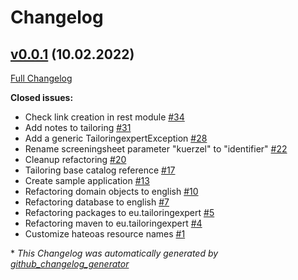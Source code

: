 # Changelog

## [v0.0.1](https://github.com/tailoringexpert/plattform/tree/v0.0.1) (10.02.2022)

[Full Changelog](https://github.com/tailoringexpert/plattform/compare/ef72a8e508e9e6d79bd268aba4ef257b48bb1a9d...v0.0.1)

**Closed issues:**

- Check link creation in rest module [\#34](https://github.com/tailoringexpert/plattform/issues/34)
- Add notes to tailoring [\#31](https://github.com/tailoringexpert/plattform/issues/31)
- Add a generic TailoringexpertException [\#28](https://github.com/tailoringexpert/plattform/issues/28)
- Rename screeningsheet parameter "kuerzel" to "identifier" [\#22](https://github.com/tailoringexpert/plattform/issues/22)
- Cleanup refactoring [\#20](https://github.com/tailoringexpert/plattform/issues/20)
- Tailoring base catalog reference [\#17](https://github.com/tailoringexpert/plattform/issues/17)
- Create sample application [\#13](https://github.com/tailoringexpert/plattform/issues/13)
- Refactoring domain objects to english [\#10](https://github.com/tailoringexpert/plattform/issues/10)
- Refactoring database to english [\#7](https://github.com/tailoringexpert/plattform/issues/7)
- Refactoring packages to eu.tailoringexpert [\#5](https://github.com/tailoringexpert/plattform/issues/5)
- Refactoring maven to eu.tailoringexpert [\#4](https://github.com/tailoringexpert/plattform/issues/4)
- Customize hateoas resource names [\#1](https://github.com/tailoringexpert/plattform/issues/1)



\* *This Changelog was automatically generated by [github_changelog_generator](https://github.com/github-changelog-generator/github-changelog-generator)*
